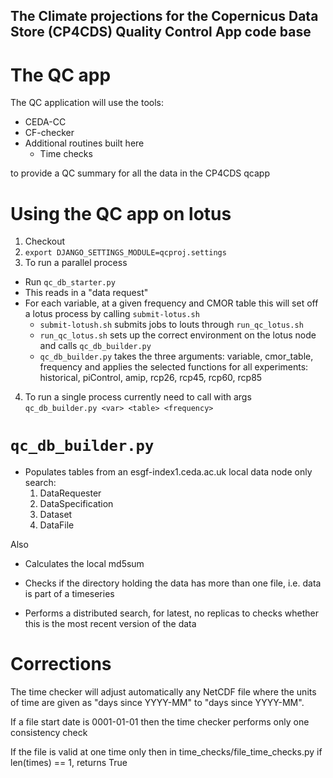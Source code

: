 ## The Climate projections for the Copernicus Data Store (CP4CDS) Quality Control App code base

# The QC app

The QC application will use the tools:
* CEDA-CC
* CF-checker
* Additional routines built here
  * Time checks

to provide a QC summary for all the data in the CP4CDS qcapp


# Using the QC app on lotus

1. Checkout
2. `export DJANGO_SETTINGS_MODULE=qcproj.settings`
3. To run a parallel process
* Run `qc_db_starter.py`
* This reads in a "data request"
* For each variable, at a given frequency and CMOR table this will set off a lotus process by calling `submit-lotus.sh`
    * `submit-lotush.sh` submits jobs to louts through `run_qc_lotus.sh`
    * `run_qc_lotus.sh` sets up the correct environment on the lotus node and calls `qc_db_builder.py`
    * `qc_db_builder.py` takes the three arguments: variable, cmor_table, frequency and applies the selected functions for all experiments:
    historical, piControl, amip, rcp26, rcp45, rcp60, rcp85


4. To run a single process currently need to call with args `qc_db_builder.py <var> <table> <frequency>`



# `qc_db_builder.py`

* Populates tables from an esgf-index1.ceda.ac.uk local data node only search:
    1. DataRequester
    2. DataSpecification
    3. Dataset
    4. DataFile

Also
* Calculates the local md5sum
* Checks if the directory holding the data has more than one file, i.e. data is part of a timeseries

* Performs a distributed search, for latest, no replicas to checks whether this is the most recent version of the data


# Corrections
The time checker will adjust automatically any NetCDF file where the units of time are given as "days since YYYY-MM"
to "days since YYYY-MM".

If a file start date is 0001-01-01 then the time checker performs only one consistency check

If the file is valid at one time only then in time_checks/file_time_checks.py if len(times) == 1, returns True